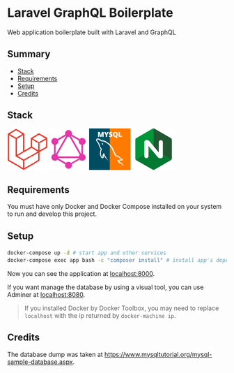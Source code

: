 # Laravel GraphQL Boilerplate
Web application boilerplate built with Laravel and GraphQL

## Summary

- [Stack](#stack)
- [Requirements](#requirements)
- [Setup](#setup)
- [Credits](#credits)

## Stack

![Laravel](https://raw.githubusercontent.com/lgcolella/laravel-graphql-boilerplate/master/repository/laravel.png "Laravel")
![GraphQL](https://raw.githubusercontent.com/lgcolella/laravel-graphql-boilerplate/master/repository/graphql.png "GraphQL")
![MySQL](https://raw.githubusercontent.com/lgcolella/laravel-graphql-boilerplate/master/repository/mysql.png "MySQL")
![Nginx](https://raw.githubusercontent.com/lgcolella/laravel-graphql-boilerplate/master/repository/nginx.png "Nginx")

## Requirements

You must have only Docker and Docker Compose installed on your system to run and develop this project.

## Setup

```sh
docker-compose up -d # start app and other services
docker-compose exec app bash -c "composer install" # install app's dependencies
```

Now you can see the application at [localhost:8000](http://localhost:8000/).

If you want manage the database by using a visual tool, you can use Adminer at [localhost:8080](http:localhost:8080).

> If you installed Docker by Docker Toolbox, you may need to replace `localhost` with the ip returned by `docker-machine ip`.

## Credits

The database dump was taken at https://www.mysqltutorial.org/mysql-sample-database.aspx.
